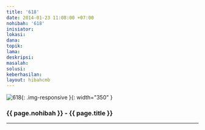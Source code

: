 ```yaml
---
title: '618'
date: 2014-01-23 11:08:00 +07:00
nohibah: '618'
inisiator:
lokasi:
dana:
topik:
lama:
deskripsi:
masalah:
solusi:
keberhasilan:
layout: hibahcmb
---
```


![618](/static/img/hibahcmb/618.png){: .img-responsive }{: width="350" }

### {{ page.nohibah }} - {{ page.title }}

---
